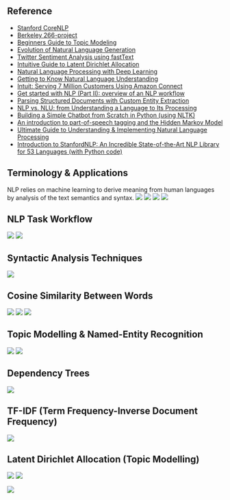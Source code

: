 ## Reference
* [Stanford CoreNLP](https://stanfordnlp.github.io/CoreNLP/index.html)
* [Berkeley 266-project](https://github.com/bwputman/266-project)
* [Beginners Guide to Topic Modeling](https://www.analyticsvidhya.com/blog/2016/08/beginners-guide-to-topic-modeling-in-python/)
* [Evolution of Natural Language Generation](https://medium.com/sfu-big-data/evolution-of-natural-language-generation-c5d7295d6517)
* [Twitter Sentiment Analysis using fastText](https://towardsdatascience.com/twitter-sentiment-analysis-using-fasttext-9ccd04465597)
* [Intuitive Guide to Latent Dirichlet Allocation](https://towardsdatascience.com/light-on-math-machine-learning-intuitive-guide-to-latent-dirichlet-allocation-437c81220158)
* [Natural Language Processing with Deep Learning](https://www.youtube.com/watch?list=PL3FW7Lu3i5Jsnh1rnUwq_TcylNr7EkRe6&v=OQQ-W_63UgQ)
* [Getting to Know Natural Language Understanding](https://medium.com/@ODSC/getting-to-know-natural-language-understanding-f18a0dc5c97d)
* [Intuit: Serving 7 Million Customers Using Amazon Connect](https://youtu.be/6LcSv9XocTY)
* [Get started with NLP (Part II): overview of an NLP workflow](https://medium.com/@gon.esbuyo/get-started-with-nlp-part-ii-overview-of-an-nlp-workflow-7ba1f5948b24)
* [Parsing Structured Documents with Custom Entity Extraction](https://towardsdatascience.com/custom-entity-extraction-e966e00f6f47)
* [NLP vs. NLU: from Understanding a Language to Its Processing](https://medium.com/sciforce/nlp-vs-nlu-from-understanding-a-language-to-its-processing-1bf1f62453c1)
* [Building a Simple Chatbot from Scratch in Python (using NLTK)](https://medium.com/analytics-vidhya/building-a-simple-chatbot-in-python-using-nltk-7c8c8215ac6e)
* [An introduction to part-of-speech tagging and the Hidden Markov Model](https://medium.freecodecamp.org/an-introduction-to-part-of-speech-tagging-and-the-hidden-markov-model-953d45338f24)
* [Ultimate Guide to Understanding & Implementing Natural Language Processing](https://www.analyticsvidhya.com/blog/2017/01/ultimate-guide-to-understand-implement-natural-language-processing-codes-in-python/)
* [Introduction to StanfordNLP: An Incredible State-of-the-Art NLP Library for 53 Languages (with Python code)](https://www.analyticsvidhya.com/blog/2019/02/stanfordnlp-nlp-library-python/)

## Terminology & Applications

NLP relies on machine learning to derive meaning from human languages by analysis of the text semantics and syntax.
![](https://github.com/geoffreylink/Projects/blob/master/03%20Language%20Processing/images/NLPvsNLUvsASR.png)
![](https://github.com/geoffreylink/Projects/blob/master/03%20Language%20Processing/images/NLUTasks.png)
![](https://github.com/geoffreylink/Projects/blob/master/03%20Language%20Processing/images/BotEvolution.png)
![](https://github.com/geoffreylink/Projects/blob/master/03%20Language%20Processing/images/AnatomyOfaChatbot.png)

## NLP Task Workflow
![](https://github.com/geoffreylink/Projects/blob/master/03%20Language%20Processing/images/NLPTaskWorkflow.png)
![](https://github.com/geoffreylink/Projects/blob/master/03%20Language%20Processing/images/TextCleaningPipeline.png)

## Syntactic Analysis Techniques
![](https://github.com/geoffreylink/Projects/blob/master/03%20Language%20Processing/images/SyntacticAnalysisTechniques.png)

## Cosine Similarity Between Words
![](https://github.com/geoffreylink/Projects/blob/master/03%20Language%20Processing/images/CosineSimilarityBetweenWords.png)
![](https://github.com/geoffreylink/Projects/blob/master/03%20Language%20Processing/images/WordVectors.png)
![](https://github.com/geoffreylink/Projects/blob/master/03%20Language%20Processing/images/VectorSpaceModel.png)

## Topic Modelling & Named-Entity Recognition
![](https://github.com/geoffreylink/Projects/blob/master/03%20Language%20Processing/images/TopicModellingNamedEntityRecognition.png)
![](https://github.com/geoffreylink/Projects/blob/master/03%20Language%20Processing/images/TopicModelling.png)

## Dependency Trees
![](https://github.com/geoffreylink/Projects/blob/master/03%20Language%20Processing/images/GrammerDependencyTrees.png)

## TF-IDF (Term Frequency-Inverse Document Frequency)
![](https://github.com/geoffreylink/Projects/blob/master/03%20Language%20Processing/images/TF-IDF.png)

## Latent Dirichlet Allocation (Topic Modelling)
![](https://github.com/geoffreylink/Projects/blob/master/03%20Language%20Processing/images/LDA_01.png)
![](https://github.com/geoffreylink/Projects/blob/master/03%20Language%20Processing/images/LDA_02.png)

![](https://github.com/geoffreylink/Projects/blob/master/03%20Language%20Processing/images/TopSixPythonNLPLibraries.png)
